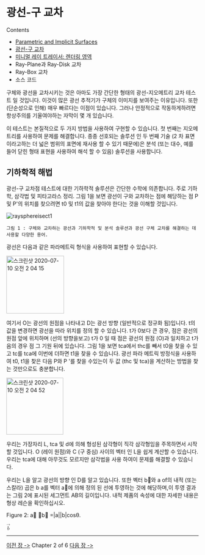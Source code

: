 # 광선-구 교차

Contents
- [Parametric and Implicit Surfaces](rt-A-Minimal-Ray-Tracer)
- [광선-구 교차](rt-광선-구-교차)
- [미니멀 레이 트레이서: 렌더링 영역](rt-미니멀레이트레이서)
- Ray-Plane과 Ray-Disk 교차
- Ray-Box 교차
- 소스 코드

구체와 광선을 교차시키는 것은 아마도 가장 간단한 형태의 광선-지오메트리 교차 테스트 일 것입니다. 이것이 많은 광선 추적기가 구체의 이미지를 보여주는 이유입니다. 또한 (단순성으로 인해) 매우 빠르다는 이점이 있습니다. 그러나 안정적으로 작동하게하려면 항상주의를 기울여야하는 자막이 몇 개 있습니다.

이 테스트는 본질적으로 두 가지 방법을 사용하여 구현할 수 있습니다. 첫 번째는 지오메트리를 사용하여 문제를 해결합니다. 종종 선호되는 솔루션 인 두 번째 기술 (2 차 표면이라고하는 더 넓은 범위의 표면에 재사용 할 수 있기 때문에)은 분석 (또는 대수, 예를 들어 닫힌 형태 표현을 사용하여 해석 할 수 있음) 솔루션을 사용합니다.

## 기하학적 해법

광선-구 교차점 테스트에 대한 기하학적 솔루션은 간단한 수학에 의존합니다. 주로 기하학, 삼각법 및 피타고라스 정리. 그림 1을 보면 광선이 구와 교차하는 점에 해당하는 점 P 및 P'의 위치를 찾으려면 t0 및 t1의 값을 찾아야 한다는 것을 이해할 것입니다.

![raysphereisect1](https://user-images.githubusercontent.com/53321189/87069125-a1264200-c251-11ea-92d2-752de15aaca1.png)

~~~
그림 1 : 구체와 교차하는 광선과 기하학적 및 분석 솔루션과 광선 구체 교차를 해결하는 데 사용할 다양한 용어.
~~~

광선은 다음과 같은 파라메트릭 형식을 사용하여 표현할 수 있습니다.

<img width="151" alt="스크린샷 2020-07-10 오전 2 04 15" src="https://user-images.githubusercontent.com/53321189/87069165-b00cf480-c251-11ea-8af0-3ef25510fcf0.png">

여기서 O는 광선의 원점을 나타내고 D는 광선 방향 (일반적으로 정규화 됨)입니다. t의 값을 변경하면 광선을 따라 위치를 정의 할 수 있습니다. t가 0보다 큰 경우, 점은 광선의 원점 앞에 위치하며 (선의 방향을보고) t가 0 일 때 점은 광선의 원점 (O)과 일치하고 t가 음의 경우 점 그 기원 뒤에 있습니다. 그림 1을 보면 tca에서 thc를 빼서 t0을 찾을 수 있고 tc를 tca에 이번에 더하면 t1을 찾을 수 있습니다. 광선 파라 메트릭 방정식을 사용하여 t0, t1을 찾은 다음 P와 P '를 찾을 수있는이 두 값 (thc 및 tca)을 계산하는 방법을 찾는 것만으로도 충분합니다.

<img width="149" alt="스크린샷 2020-07-10 오전 2 04 52" src="https://user-images.githubusercontent.com/53321189/87069219-c9ae3c00-c251-11ea-8087-270b401a3bc8.png">

우리는 가장자리 L, tca 및 d에 의해 형성된 삼각형이 직각 삼각형임을 주목하면서 시작할 것입니다. O (레이 원점)와 C (구 중심) 사이의 벡터 인 L을 쉽게 계산할 수 있습니다. 우리는 tca에 대해 아무것도 모르지만 삼각법을 사용 하여이 문제를 해결할 수 있습니다.

우리는 L을 알고 광선의 방향 인 D를 알고 있습니다. 또한 벡터 b⃗와 a of의 내적 (또는 스칼라) 곱은 b a를 벡터 a⃗에 의해 정의 된 선에 투영하는 것에 해당하며,이 투영 결과는 그림 2에 표시된 세그먼트 AB의 길이입니다. 내적 제품의 속성에 대한 자세한 내용은 형상 레슨을 확인하십시오.

Figure 2: a⃗ ⋅b⃗ =|a||b|cosθ.

<math xmlns="http://www.w3.org/1998/Math/MathML">
  <mrow class="MJX-TeXAtom-ORD">
    <mover>
      <mi>b</mi>
      <mo stretchy="false">&#x2192;<!-- → --></mo>
    </mover>
  </mrow>
</math>

------------------------
[이전 장 ->](rt-A-Minimal-Ray-Tracer)          Chapter 2 of 6         [다음 장 ->](rt-미니멀레이트레이서)
